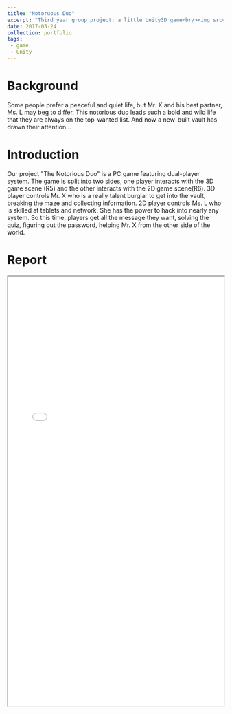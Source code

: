 ```yaml
---
title: "Notoruous Duo"
excerpt: "Third year group project: a little Unity3D game<br/><img src='/images/NotoriousDuo.png' width='80%' style='display: block; margin-left: auto; margin-right: auto; margin-top: 20px'>"
date: 2017-05-24
collection: portfolio
tags:
 - game
 - Unity
---
```


Background
======
Some people prefer a peaceful and quiet life, but Mr. X and his best partner, Ms. L may beg to differ. This notorious duo leads such a bold and wild life that they are always on the top-wanted list. And now a new-built vault has drawn their attention...

Introduction
======
Our project "The Notorious Duo" is a PC game featuring dual-player system. The game  is split into two sides, one player interacts with the 3D game scene (R5) and the other 
interacts with the 2D game scene(R6). 3D player controls Mr. X who is a really talent burglar to get into the vault, breaking the maze and collecting information. 2D player 
controls Ms. L who is skilled at tablets and network. She has the power to hack into nearly any system. So this time, players get all the message they want, solving the quiz, figuring out the password, helping Mr. X from the other side of the world.

Report
======
<iframe src="/files/Notorious Duo.pdf" width="100%" height="1000"></iframe>